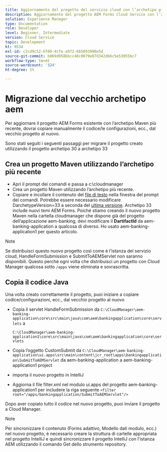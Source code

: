 ```yaml
---
title: Aggiornamento del progetto del servizio cloud con l’archetipo più recente
description: Aggiornamento del progetto AEM Forms Cloud Service con l’archetipo più recente
solution: Experience Manager
type: Documentation
role: Developer
level: Beginner, Intermediate
version: Cloud Service
topic: Development
kt: 9534
exl-id: c2cd9c52-6f00-4cfe-a972-665093990e5d
source-git-commit: b069d958bbcc40c0079e87d342db6c5e53055bc7
workflow-type: tm+mt
source-wordcount: '324'
ht-degree: 1%

---
```


# Migrazione dal vecchio archetipo aem

Per aggiornare il progetto AEM Forms esistente con l’archetipo Maven più recente, dovrai copiare manualmente il codice/le configurazioni, ecc., dal vecchio progetto al nuovo.

Sono stati seguiti i seguenti passaggi per migrare il progetto creato utilizzando il progetto archetipo 30 a archetipo 33

## Crea un progetto Maven utilizzando l’archetipo più recente

* Apri il prompt dei comandi e passa a c:\cloudmanager
* Crea un progetto Maven utilizzando l’archetipo più recente.
* Copiare e incollare il contenuto del [file di testo](assets/creating-maven-project.txt) nella finestra del prompt dei comandi. Potrebbe essere necessario modificare DarchetypeVersion=33 a seconda del [ultima versione](https://github.com/adobe/aem-project-archetype/releases). Archetipo 33 include nuovi temi AEM Forms.
Poiché stiamo creando il nuovo progetto Maven nella cartella cloudmanager che dispone già del progetto dell’applicazione aem-banking, devi modificare il **DartifactId** da aem-banking-application a qualcosa di diverso. Ho usato aem-banking-application1 per questo articolo.

>[!NOTE]
>
>Se distribuisci questo nuovo progetto così come è l’istanza del servizio cloud, HandleFormSubmission e SubmitToAEMServlet non saranno disponibili. Questo perché ogni volta che distribuisci un progetto con Cloud Manager qualcosa sotto `/apps` viene eliminata e sovrascritta.

## Copia il codice Java

Una volta creato correttamente il progetto, puoi iniziare a copiare codice/configurazioni, ecc., dal vecchio progetto al nuovo

* Copia il servlet HandleFormSubmission da ```C:\CloudManager\aem-banking-application\core\src\main\java\com\aem\bankingapplication\core\servlets```
a

   ```C:\CloudManager\aem-banking-application1\core\src\main\java\com\aem\bankingapplication\core\servlets```

* Copia l’oggetto CustomSubmit da
   ```C:\CloudManager\aem-banking-application\ui.apps\src\main\content\jcr_root\apps\bankingapplication\SubmitToAEMServlet``` da aem-banking-application a aem-banking-application1 project

* importa il nuovo progetto in IntelliJ

* Aggiorna il file filter.xml nel modulo ui.apps del progetto aem-banking-application1 per includere la riga seguente
   ```<filter root="/apps/bankingapplication/SubmitToAEMServlet"/>```

Dopo aver copiato tutto il codice nel nuovo progetto, puoi inviare il progetto a Cloud Manager.

>[!NOTE]
>
>Per sincronizzare il contenuto (Forms adattivo, Modello dati modulo, ecc.) nel nuovo progetto, è necessario creare la struttura di cartelle appropriata nel progetto IntelliJ e quindi sincronizzare il progetto IntelliJ con l&#39;istanza AEM utilizzando il comando Get dello strumento repository.
